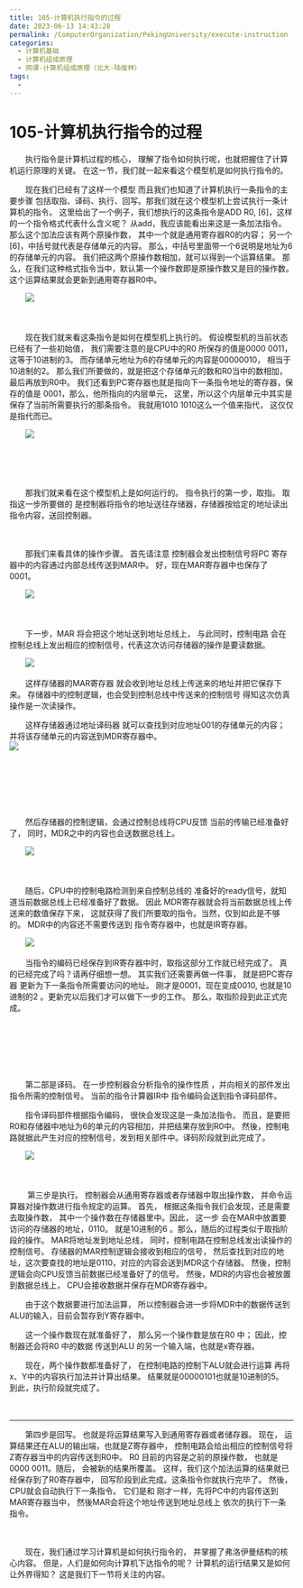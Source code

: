 ```yaml
---
title: 105-计算机执行指令的过程
date: 2023-06-13 14:43:28
permalink: /ComputerOrganization/PekingUniversity/execute-instruction
categories:
  - 计算机基础
  - 计算机组成原理
  - 网课-计算机组成原理（北大-陆俊林）
tags:
  - 
---
```

# 105-计算机执行指令的过程

　　执行指令是计算机过程的核心， 理解了指令如何执行呢，也就把握住了计算机运行原理的关键。 在这一节，我们就一起来看这个模型机是如何执行指令的。 

<!-- more -->

　　现在我们已经有了这样一个模型 而且我们也知道了计算机执行一条指令的主要步骤 包括取指、译码、执行、回写。那我们就在这个模型机上尝试执行一条计算机的指令。 这里给出了一个例子，我们想执行的这条指令是ADD R0, [6]，这样的一个指令格式代表什么含义呢？ 从add，我应该能看出来这是一条加法指令。 那么这个加法应该有两个原操作数， 其中一个就是通用寄存器R0的内容； 另一个[6]，中括号就代表是存储单元的内容。 那么，中括号里面带一个6说明是地址为6的存储单元的内容。 我们把这两个原操作数相加，就可以得到一个运算结果。 那么，在我们这种格式指令当中，默认第一个操作数即是原操作数又是目的操作数。 这个运算结果就会更新到通用寄存器R0中。 

　　![](https://image.peterjxl.com/blog/image-20220918093805-tzx49fd.png)

　　‍

　　现在我们就来看这条指令是如何在模型机上执行的。 假设模型机的当前状态已经有了一些初始值， 我们需要注意的是CPU中的R0 所保存的值是0000  0011，这等于10进制的3。 而存储单元地址为6的存储单元的内容是00000010， 相当于10进制的2。 那么我们所要做的，就是把这个存储单元的数和R0当中的数相加，最后再放到R0中。 我们还看到PC寄存器也就是指向下一条指令地址的寄存器，保存的值是 0001，那么，他所指向的内层单元， 这里，所以这个内层单元中其实是保存了当前所需要执行的那条指令。 我就用1010  1010这么一个值来指代， 这仅仅是指代而已。

　　![](https://image.peterjxl.com/blog/image-20220918093918-41dkpmr.png)

　　‍

　　‍

　　那我们就来看在这个模型机上是如何运行的。 指令执行的第一步，取指。 取指这一步所要做的 是控制器将指令的地址送往存储器，存储器按给定的地址读出指令内容，送回控制器。

　　‍

　　那我们来看具体的操作步骤。 首先请注意 控制器会发出控制信号将PC 寄存器中的内容通过内部总线传送到MAR中。 好，现在MAR寄存器中也保存了0001。 

　　![](https://image.peterjxl.com/blog/image-20220918094025-tesmzuz.png)

　　‍

　　下一步，MAR 将会把这个地址送到地址总线上， 与此同时，控制电路 会在控制总线上发出相应的控制信号，代表这次访问存储器的操作是要读数据。 

　　![](https://image.peterjxl.com/blog/image-20220918094138-0b1xovd.png)

　　这样存储器的MAR寄存器 就会收到地址总线上传送来的地址并把它保存下来。 存储器中的控制逻辑，也会受到控制总线中传送来的控制信号 得知这次仿真操作是一次读操作。  
  

　　这样存储器通过地址译码器 就可以查找到对应地址001的存储单元的内容； 并将该存储单元的内容送到MDR寄存器中。  
![](https://image.peterjxl.com/blog/image-20220918094225-oa2h9f7.png)

　　‍

　　‍

　　‍

　　然后存储器的控制逻辑，会通过控制总线将CPU反馈 当前的传输已经准备好了， 同时，MDR之中的内容也会送数据总线上。

　　![](https://image.peterjxl.com/blog/image-20220918094302-39kwrbg.png)

　　  

　　随后，CPU中的控制电路检测到来自控制总线的 准备好的ready信号，就知道当前数据总线上已经准备好了数据。 因此 MDR寄存器就会将当前数据总线上传送来的数值保存下来， 这就获得了我们所要取的指令。当然，仅到如此是不够的。 MDR中的内容还不需要传送到 指令寄存器中，也就是IR寄存器。

　　![](https://image.peterjxl.com/blog/image-20220918094409-wqnlta1.png)

　　当指令的编码已经保存到IR寄存器中时，取指这部分工作就已经完成了。 真的已经完成了吗？请再仔细想一想。 其实我们还需要再做一件事， 就是把PC寄存器 更新为下一条指令所需要访问的地址。 刚才是0001，现在变成0010, 也就是10进制的2 。更新完以后我们才可以做下一步的工作。 那么，取指阶段到此正式完成。 

　　‍

　　‍

　　‍

　　第二部是译码。 在一步控制器会分析指令的操作性质 ，并向相关的部件发出指令所需的控制信号。 当前的指令计算器IR中 指令编码会送到指令译码部件。

　　指令译码部件根据指令编码， 很快会发现这是一条加法指令。 而且，是要把R0和存储器中地址为6的单元的内容相加，并把结果存放到R0中。 然後，控制电路就据此产生对应的控制信号，发到相关部件中。译码阶段就到此完成了。

　　![](https://image.peterjxl.com/blog/image-20220918094601-sf4gx7c.png)

　　‍

　　 第三步是执行。 控制器会从通用寄存器或者存储器中取出操作数， 并命令运算器对操作数进行指令规定的运算。 首先， 根据这条指令我们会发现，还是需要去取操作数， 其中一个操作数在存储器里中。因此， 这一步 会在MAR中放置要访问的存储器的地址，0110。 就是10进制的6 。那么，随后的过程类似于取指阶段的操作。 MAR将地址发到地址总线， 同时，控制电路在控制总线发出读操作的控制信号。 存储器的MAR控制逻辑会接收到相应的信号， 然后查找到对应的地址，这次要查找的地址是0110，对应的内容会送到MDR这个存储器。 然後，控制逻辑会向CPU反馈当前数据已经准备好了的信号。 然後，MDR的内容也会被放置到数据总线上， CPU会接收数据并保存在MDR寄存器中。

　　由于这个数据要进行加法运算， 所以控制器会进一步将MDR中的数据传送到 ALU的输入，目前会暂存到Y寄存器中。

　　这一个操作数现在就准备好了， 那么另一个操作数是放在R0 中； 因此，控制器还会将R0 中的数据 传送到ALU 的另一个输入端，也就是x寄存器。  

　　现在，两个操作数都准备好了， 在控制电路的控制下ALU就会进行运算 再将x、Y中的内容执行加法并计算出结果。 结果就是00000101也就是10进制的5。 到此，执行阶段就完成了。 

　　‍

---

　　第四步是回写。 也就是将运算结果写入到通用寄存器或者储存器。 现在， 运算结果还在ALU的输出端，也就是Z寄存器中， 控制电路会给出相应的控制信号将Z寄存器当中的内容传送到R0中。 R0 目前的内容是之前的原操作数， 也就是0000 0011。随后， 会被新的结果所覆盖。 这样，我们这个加法运算的结果就已经保存到了R0寄存器中， 回写阶段到此完成。这条指令你就执行完毕了。 然後，CPU就会自动执行下一条指令。 它们是和 刚才一样，先将PC中的内容传送到MAR寄存器当中， 然後MAR会将这个地址传送到地址总线上 依次的执行下一条指令。

　　  

　　现在，我们通过学习计算机是如何执行指令的， 并掌握了弗洛伊曼结构的核心内容。 但是，人们是如何向计算机下达指令的呢？ 计算机的运行结果又是如何让外界得知？ 这是我们下一节将关注的内容。
